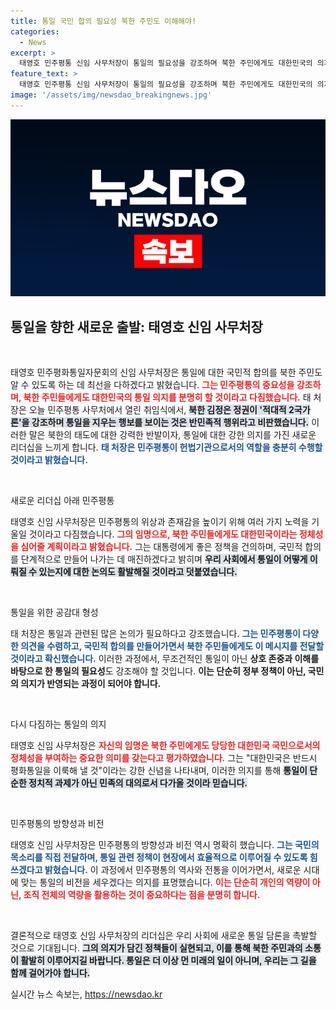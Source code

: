 ```yaml
---
title: 통일 국민 합의 필요성 북한 주민도 이해해야!
categories:
  - News
excerpt: >
  태영호 민주평통 신임 사무처장이 통일의 필요성을 강조하며 북한 주민에게도 대한민국의 의지를 전달하겠다고 밝혔습니다. 그는 김정은 정권의 반민족적 행태를 비판하고, 평화통일을 위한 국민적 합의를 이루겠다는 의지를 드러냈습니다.
feature_text: >
  태영호 민주평통 신임 사무처장이 통일의 필요성을 강조하며 북한 주민에게도 대한민국의 의지를 전달하겠다고 밝혔습니다. 그는 김정은 정권의 반민족적 행태를 비판하고, 평화통일을 위한 국민적 합의를 이루겠다는 의지를 드러냈습니다.
image: '/assets/img/newsdao_breakingnews.jpg'
---
```


<p><img src="/assets/img/newsdao_breakingnews.jpg" alt="flaretime 속보" /></p>

<h2 data-ke-size="size26">통일을 향한 새로운 출발: 태영호 신임 사무처장</h2>

<p data-ke-size="size16">&nbsp;</p>

<p>태영호 민주평화통일자문회의 신임 사무처장은 통일에 대한 국민적 합의를 북한 주민도 알 수 있도록 하는 데 최선을 다하겠다고 밝혔습니다. <b><span style="color: #ee2323;">그는 민주평통의 중요성을 강조하며, 북한 주민들에게도 대한민국의 통일 의지를 분명히 할 것이라고 다짐했습니다.</span></b> 태 처장은 오늘 민주평통 사무처에서 열린 취임식에서, <b><span style="background-color: #21538527;">북한 김정은 정권이 '적대적 2국가론'을 강조하며 통일을 지우는 행보를 보이는 것은 반민족적 행위라고 비판했습니다.</span></b> 이러한 말은 북한의 태도에 대한 강력한 반발이자, 통일에 대한 강한 의지를 가진 새로운 리더십을 느끼게 합니다. <b><span style="color: #1a5490;">태 처장은 민주평통이 헌법기관으로서의 역할을 충분히 수행할 것이라고 밝혔습니다.</span></b></p>

<p data-ke-size="size16">&nbsp;</p>

<p>새로운 리더십 아래 민주평통</p>

<p>태영호 신임 사무처장은 민주평통의 위상과 존재감을 높이기 위해 여러 가지 노력을 기울일 것이라고 다짐했습니다. <b><span style="color: #ee2323;">그의 임명으로, 북한 주민들에게도 대한민국이라는 정체성을 심어줄 계획이라고 밝혔습니다.</span></b> 그는 대통령에게 좋은 정책을 건의하며, 국민적 합의를 단계적으로 만들어 나가는 데 매진하겠다고 밝히며 <b><span style="background-color: #21538527;">우리 사회에서 통일이 어떻게 이뤄질 수 있는지에 대한 논의도 활발해질 것이라고 덧붙였습니다.</span></b></p>

<p data-ke-size="size16">&nbsp;</p>

<p>통일을 위한 공감대 형성</p>

<p>태 처장은 통일과 관련된 많은 논의가 필요하다고 강조했습니다. <b><span style="color: #1a5490;">그는 민주평통이 다양한 의견을 수렴하고, 국민적 합의를 만들어가면서 북한 주민들에게도 이 메시지를 전달할 것이라고 확신했습니다.</span></b> 이러한 과정에서, 무조건적인 통일이 아닌 <b>상호 존중과 이해를 바탕으로 한 통일의 필요성</b>도 강조해야 할 것입니다. <b><span style="ee2323;">이는 단순히 정부 정책이 아닌, 국민의 의지가 반영되는 과정이 되어야 합니다.</span></b></p>

<p data-ke-size="size16">&nbsp;</p>

<p>다시 다짐하는 통일의 의지</p>

<p>태영호 신임 사무처장은 <b><span style="color: #ee2323;">자신의 임명은 북한 주민에게도 당당한 대한민국 국민으로서의 정체성을 부여하는 중요한 의미를 갖는다고 평가하였습니다.</span></b> 그는 "대한민국은 반드시 평화통일을 이룩해 낼 것"이라는 강한 신념을 나타내며, 이러한 의지를 통해 <b><span style="background-color: #21538527;">통일이 단순한 정치적 과제가 아닌 민족의 대의로서 다가올 것이라 믿습니다.</span></b></p>

<p data-ke-size="size16">&nbsp;</p>

<p>민주평통의 방향성과 비전</p>

<p>태영호 신임 사무처장은 민주평통의 방향성과 비전 역시 명확히 했습니다. <b><span style="color: #1a5490;">그는 국민의 목소리를 직접 전달하며, 통일 관련 정책이 현장에서 효율적으로 이루어질 수 있도록 힘쓰겠다고 밝혔습니다.</span></b> 이 과정에서 민주평통의 역사와 전통을 이어가면서, 새로운 시대에 맞는 통일의 비전을 세우겠다는 의지를 표명했습니다. <b><span style="color: #ee2323;">이는 단순히 개인의 역량이 아닌, 조직 전체의 역량을 활용하는 것이 중요하다는 점을 분명히 합니다.</span></b></p>

<p data-ke-size="size16">&nbsp;</p>

<p>결론적으로 태영호 신임 사무처장의 리더십은 우리 사회에 새로운 통일 담론을 촉발할 것으로 기대됩니다. <b><span style="background-color: #21538527;">그의 의지가 담긴 정책들이 실현되고, 이를 통해 북한 주민과의 소통이 활발히 이루어지길 바랍니다. 통일은 더 이상 먼 미래의 일이 아니며, 우리는 그 길을 함께 걸어가야 합니다.</span></b></p>
실시간 뉴스 속보는, <a href="https://newsdao.kr" rel="dofollow">https://newsdao.kr</a>



